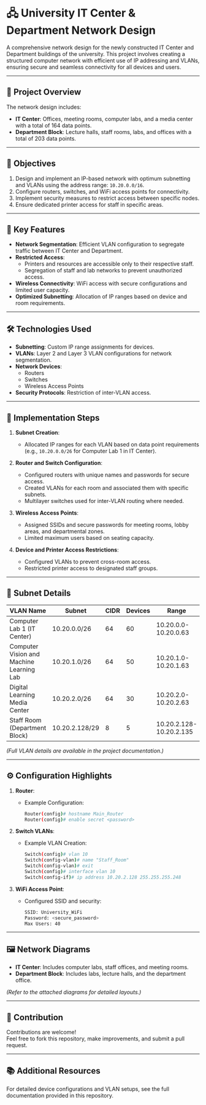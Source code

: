 # 🖧 University IT Center & Department Network Design

A comprehensive network design for the newly constructed IT Center and Department buildings of the university. This project involves creating a structured computer network with efficient use of IP addressing and VLANs, ensuring secure and seamless connectivity for all devices and users.

---

## 📄 Project Overview

The network design includes:
- **IT Center**: Offices, meeting rooms, computer labs, and a media center with a total of 164 data points.
- **Department Block**: Lecture halls, staff rooms, labs, and offices with a total of 203 data points.

---

## 🎯 Objectives

1. Design and implement an IP-based network with optimum subnetting and VLANs using the address range: `10.20.0.0/16`.
2. Configure routers, switches, and WiFi access points for connectivity.
3. Implement security measures to restrict access between specific nodes.
4. Ensure dedicated printer access for staff in specific areas.

---

## 🔧 Key Features

- **Network Segmentation**: Efficient VLAN configuration to segregate traffic between IT Center and Department.
- **Restricted Access**:
  - Printers and resources are accessible only to their respective staff.
  - Segregation of staff and lab networks to prevent unauthorized access.
- **Wireless Connectivity**: WiFi access with secure configurations and limited user capacity.
- **Optimized Subnetting**: Allocation of IP ranges based on device and room requirements.

---

## 🛠️ Technologies Used

- **Subnetting**: Custom IP range assignments for devices.
- **VLANs**: Layer 2 and Layer 3 VLAN configurations for network segmentation.
- **Network Devices**:
  - Routers
  - Switches
  - Wireless Access Points
- **Security Protocols**: Restriction of inter-VLAN access.

---

## 🚀 Implementation Steps

1. **Subnet Creation**:
   - Allocated IP ranges for each VLAN based on data point requirements (e.g., `10.20.0.0/26` for Computer Lab 1 in IT Center).
   
2. **Router and Switch Configuration**:
   - Configured routers with unique names and passwords for secure access.
   - Created VLANs for each room and associated them with specific subnets.
   - Multilayer switches used for inter-VLAN routing where needed.

3. **Wireless Access Points**:
   - Assigned SSIDs and secure passwords for meeting rooms, lobby areas, and departmental zones.
   - Limited maximum users based on seating capacity.

4. **Device and Printer Access Restrictions**:
   - Configured VLANs to prevent cross-room access.
   - Restricted printer access to designated staff groups.

---

## 📜 Subnet Details

| VLAN Name                                | Subnet            | CIDR | Devices | Range               |
|------------------------------------------|-------------------|------|---------|---------------------|
| Computer Lab 1 (IT Center)               | 10.20.0.0/26      | 64   | 60      | 10.20.0.0-10.20.0.63 |
| Computer Vision and Machine Learning Lab | 10.20.1.0/26      | 64   | 50      | 10.20.1.0-10.20.1.63 |
| Digital Learning Media Center            | 10.20.2.0/26      | 64   | 30      | 10.20.2.0-10.20.2.63 |
| Staff Room (Department Block)            | 10.20.2.128/29    | 8    | 5       | 10.20.2.128-10.20.2.135 |

*(Full VLAN details are available in the project documentation.)*

---

## ⚙️ Configuration Highlights

1. **Router**:
   - Example Configuration:
     ```bash
     Router(config)# hostname Main_Router
     Router(config)# enable secret <password>
     ```

2. **Switch VLANs**:
   - Example VLAN Creation:
     ```bash
     Switch(config)# vlan 10
     Switch(config-vlan)# name "Staff_Room"
     Switch(config-vlan)# exit
     Switch(config)# interface vlan 10
     Switch(config-if)# ip address 10.20.2.128 255.255.255.248
     ```

3. **WiFi Access Point**:
   - Configured SSID and security:
     ```bash
     SSID: University_WiFi
     Password: <secure_password>
     Max Users: 40
     ```

---

## 🖼️ Network Diagrams

- **IT Center**:
  Includes computer labs, staff offices, and meeting rooms.
- **Department Block**:
  Includes labs, lecture halls, and the department office.

*(Refer to the attached diagrams for detailed layouts.)*

---

## 🤝 Contribution

Contributions are welcome!  
Feel free to fork this repository, make improvements, and submit a pull request.

---


## 📚 Additional Resources

For detailed device configurations and VLAN setups, see the full documentation provided in this repository.
